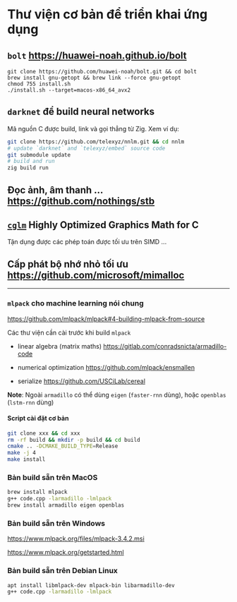 # Thư viện cơ bản để triển khai ứng dụng

## `bolt` https://huawei-noah.github.io/bolt

```
git clone https://github.com/huawei-noah/bolt.git && cd bolt
brew install gnu-getopt && brew link --force gnu-getopt
chmod 755 install.sh
./install.sh --target=macos-x86_64_avx2 
```

## `darknet` để build neural networks

Mã nguồn C được build, link và gọi thẳng từ Zig. Xem ví dụ:

```sh
git clone https://github.com/telexyz/nnlm.git && cd nnlm
# update `darknet` and `telexyz/embed` source code
git submodule update
# build and run
zig build run
```


## Đọc ảnh, âm thanh ... https://github.com/nothings/stb


## [`cglm`](https://github.com/recp/cglm) Highly Optimized Graphics Math for C

Tận dụng được các phép toán được tối ưu trên SIMD ...


## Cấp phát bộ nhớ nhỏ tối ưu https://github.com/microsoft/mimalloc


- - -


### `mlpack` cho machine learning nói chung

https://github.com/mlpack/mlpack#4-building-mlpack-from-source

Các thư viện cần cài trước khi build `mlpack`

* linear algebra (matrix maths)
  https://gitlab.com/conradsnicta/armadillo-code

* numerical optimization
  https://github.com/mlpack/ensmallen

* serialize
  https://github.com/USCiLab/cereal

__Note__: Ngoài `armadillo` có thể dùng `eigen` (`faster-rnn` dùng), hoặc `openblas` (`lstm-rnn` dùng)


#### Script cài đặt cơ bản
```sh
git clone xxx && cd xxx
rm -rf build && mkdir -p build && cd build
cmake .. -DCMAKE_BUILD_TYPE=Release
make -j 4
make install
```

### Bản build sẵn trên MacOS
```sh
brew install mlpack
g++ code.cpp -larmadillo -lmlpack
brew install armadillo eigen openblas
```

### Bản build sẵn trên Windows

https://www.mlpack.org/files/mlpack-3.4.2.msi

https://www.mlpack.org/getstarted.html


### Bản build sẵn trên Debian Linux

```sh
apt install libmlpack-dev mlpack-bin libarmadillo-dev
g++ code.cpp -larmadillo -lmlpack
```